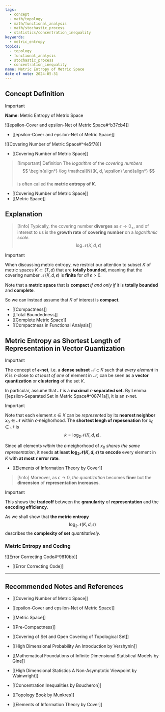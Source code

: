 ```yaml
---
tags:
  - concept
  - math/topology
  - math/functional_analysis
  - math/stochastic_process
  - statistics/concentration_inequality
keywords:
  - metric_entropy
topics:
  - topology
  - functional_analysis
  - stochastic_process
  - concentration_inequality
name: Metric Entropy of Metric Space
date of note: 2024-05-31
---
```


## Concept Definition

>[!important]
>**Name**: Metric Entropy of Metric Space

![[epsilon-Cover and epsilon-Net of Metric Space#^b37cb4]]

- [[epsilon-Cover and epsilon-Net of Metric Space]]

![[Covering Number of Metric Space#^4e5f78]]

- [[Covering Number of Metric Space]]

>[!important] Definition
>The *logarithm* of the *covering numbers*
>$$ 
> \begin{align*}
> \log \mathcal{N}(K, d, \epsilon)
> \end{align*} 
>$$  
>is often called the **metric entropy of $K$**.

- [[Covering Number of Metric Space]]
- [[Metric Space]]

## Explanation


>[!info]
> Typically, the covering number **diverges** as $\epsilon \to 0_{+}$, and of interest to us is the **growth rate** of **covering number** on a *logarithmic scale*.
>$$
>\log \mathcal{N}(K, d, \epsilon)
>$$


>[!important]
>When discussing metric entropy, we restrict our attention to subset $K$ of metric spaces $K \subset (T, d)$ that are **totally bounded**, meaning that the covering number $\mathcal{N}(K, d, \epsilon)$ is **finite** for *all* $\epsilon > 0$. 
> 
> Note that  a **metric space** that is **compact** *if and only if* it is **totally bounded** and **complete**. 
> 
> So we can instead assume that $K$ of interest is **compact**.
> 

- [[Compactness]]
- [[Total Boundedness]]
- [[Complete Metric Space]]
- [[Compactness in Functional Analysis]]



## Metric Entropy as Shortest Length of Representation in Vector Quantization

>[!important]
>The concept of **$\epsilon$-net**, i.e. a **dense subset** $\mathcal{N} \subset K$ such that *every element* in $K$ is $\epsilon$-close to *at least of one* of element in $\mathcal{N}$, can be seen as a **vector quantization** or **clustering** of the set $K$.  
>
>In particular, assume that $\mathcal{N}$ is a **maximal $\epsilon$-separated set.** By Lemma [[epsilon-Separated Set in Metric Space#^08741a]], it is an $\epsilon$-net. 

>[!important]
>Note that  each element $x \in K$ can be *represented* by its **nearest neighbor** $x_0 \in \mathcal{N}$ within $\epsilon$-neighorhood. The **shortest lengh of repesenation** for $x_0 \in \mathcal{N}$ is $$k =  \log_{2} \mathcal{N}(K, d, \epsilon).$$ 
>
>Since all elements *within* the $\epsilon$-neighorhood of $x_0$ *shares the same representation*, it needs **at least $\log_{2} \mathcal{N}(K, d, \epsilon)$ to encode** every element in $K$ with **at most $\epsilon$ error rate**.

- [[Elements of Information Theory by Cover]]

>[!info]
> Moreover, as $\epsilon \to 0$, *the quantization* becomes **finer** but the **dimension** of **representation** **increases**. 

>[!important]
> This shows the **tradeoff** between the **granularity** of **representation** and the **encoding efficiency**. 
> 
> As we shall show that **the metric entropy** $$\log_{2} \mathcal{N}(K, d, \epsilon)$$ describes the **complexity of set** *quantitatively*.

### Metric Entropy and Coding

![[Error Correcting Code#^9810bb]]

- [[Error Correcting Code]]






-----------
##  Recommended Notes and References

- [[Covering Number of Metric Space]]

- [[epsilon-Cover and epsilon-Net of Metric Space]]
- [[Metric Space]]
- [[Pre-Compactness]]
- [[Covering of Set and Open Covering of Topological Set]]

- [[High Dimensional Probability An Introduction by Vershynin]]
- [[Mathematical Foundations of Infinite Dimensional Statistical Models by Gine]]
- [[High Dimensional Statistics A Non-Asymptotic Viewpoint by Wainwright]]
- [[Concentration Inequalities by Boucheron]]
- [[Topology Book by Munkres]]
- [[Elements of Information Theory by Cover]]